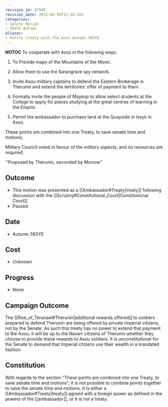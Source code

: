 ```yaml
---
revision_id: 87945
revision_date: 2022-04-04T22:18:50Z
categories:
- Senate Motion
- 383YE Autumn
aliases:
- Ratify_treaty_with_the_Axos_Autumn_383YE
---
```



__NOTOC__
To cooperate with Axos in the following ways: 

1. To Provide maps of the Mountains of the Moon. 

2. Allow them to use the Sarangrave spy network. 

3. Invite Axou military captains to defend the Eastern Brokerage in Therunin and extend the territories’ offer of payment to them. 

4. Formally invite the people of Maykop to allow select students at the College to apply for places studying at the great centres of learning in the Empire. 

5. Permit the ambassador to purchase land at the Quayside in Issyk in Axos. 

These points are combined into one Treaty, to save senate time and motions; 

Military Council voted in favour of the military aspects, and no resources are required.

''Proposed by Therunin, seconded by Morrow''

## Outcome
* This motion was presented as a [[Ambassador#Treaty|treaty]] following discussion with the [[Scrutiny#Constitutional_Court|Constitutional Court]]
* Passed
## Date
* Autumn 383YE
## Cost
* Unknown
## Progress
* None
## Campaign Outcome
The [[Rise_of_Terunael#Therunin|additional rewards offered]] to soldiers prepared to defend Therunin are being offered by private Imperial citizens, not by the Senate. As such this treaty has no power to extend that payment to the Axou; it will be up to the Navarr citizens of Therunin whether they choose to provide these rewards to Axou soldiers. It is unconstitutional for the Senate to demand that Imperial citizens use their wealth in a mandated fashion.

## Constitution
With regards to the section "These points are combined into one Treaty, to save senate time and motions", it is not possible to combine points together to save the senate time and motions. It is either a [[Ambassador#Treaty|treaty]] agreed with a foreign power as defined in the powers of the [[ambassador]], or it is not a treaty.
